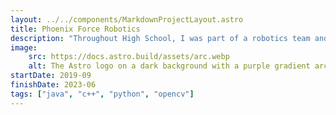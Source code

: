 ```yaml
---
layout: ../../components/MarkdownProjectLayout.astro
title: Phoenix Force Robotics
description: "Throughout High School, I was part of a robotics team and wrote a variety of code and designed a couple parts."
image:
    src: https://docs.astro.build/assets/arc.webp
    alt: The Astro logo on a dark background with a purple gradient arc.
startDate: 2019-09
finishDate: 2023-06
tags: ["java", "c++", "python", "opencv"]
---
```

